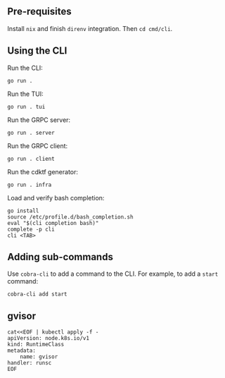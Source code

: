 ## Pre-requisites

Install `nix` and finish `direnv` integration. Then `cd cmd/cli`.

## Using the CLI

Run the CLI:

```
go run .
```

Run the TUI:

```
go run . tui
```

Run the GRPC server:

```
go run . server
```

Run the GRPC client:

```
go run . client
```

Run the cdktf generator:

```
go run . infra
```

Load and verify bash completion:

```
go install
source /etc/profile.d/bash_completion.sh
eval "$(cli completion bash)"
complete -p cli
cli <TAB>
```

## Adding sub-commands

Use `cobra-cli` to add a command to the CLI. For example, to add a `start` command:

```
cobra-cli add start
```

## gvisor

```
cat<<EOF | kubectl apply -f -
apiVersion: node.k8s.io/v1
kind: RuntimeClass
metadata:
    name: gvisor
handler: runsc
EOF
```

